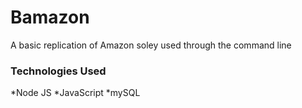 # Bamazon

A basic replication of Amazon soley used through the command line 


### Technologies Used
*Node JS
*JavaScript
*mySQL
